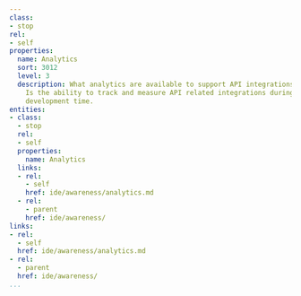 ```yaml
---
class:
- stop
rel:
- self
properties:
  name: Analytics
  sort: 3012
  level: 3
  description: What analytics are available to support API integrations, during development?
    Is the ability to track and measure API related integrations during design and
    development time.
entities:
- class:
  - stop
  rel:
  - self
  properties:
    name: Analytics
  links:
  - rel:
    - self
    href: ide/awareness/analytics.md
  - rel:
    - parent
    href: ide/awareness/
links:
- rel:
  - self
  href: ide/awareness/analytics.md
- rel:
  - parent
  href: ide/awareness/
...
```

